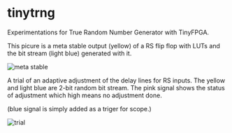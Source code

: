 # tinytrng

Experimentations for True Random Number Generator with TinyFPGA.

This picure is a meta stable output (yellow) of a RS flip flop with LUTs and the bit stream (light blue) generated with it.

![meta stable](https://github.com/kazkojima/tinytrng/blob/junkyard/images/metastable.jpg)

A trial of an adaptive adjustment of the delay lines for RS inputs. The yellow and light blue are 2-bit random bit stream.
 The pink signal shows the status of adjustment which high means no adjustment done.

(blue signal is simply added as a triger for scope.)

![trial](https://github.com/kazkojima/tinytrng/blob/junkyard/images/adaptive-delay.png)